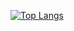 [![Top Langs](https://github-readme-stats.vercel.app/api/top-langs/?username=exsanik)](https://github.com/anuraghazra/github-readme-stats)
